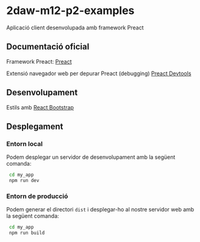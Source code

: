 # 2daw-m12-p2-examples
Aplicació client desenvolupada amb framework Preact

## Documentació oficial

Framework Preact:
[Preact](https://preactjs.com/)

Extensió navegador web per depurar Preact (debugging)
[Preact Devtools](https://preactjs.github.io/preact-devtools/)

## Desenvolupament

Estils amb [React Bootstrap](https://react-bootstrap.github.io/docs/getting-started/introduction/)

## Desplegament

### Entorn local

Podem desplegar un servidor de desenvolupament amb la següent comanda:

```bash
 cd my_app
 npm run dev   
```

### Entorn de producció

Podem generar el directori `dist` i desplegar-ho al nostre servidor web amb la següent comanda:

```bash
 cd my_app
 npm run build
```